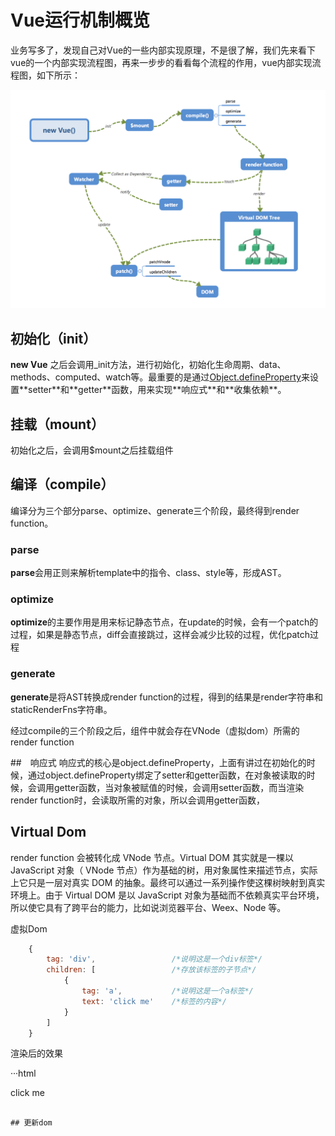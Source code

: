 # Vue运行机制概览
业务写多了，发现自己对Vue的一些内部实现原理，不是很了解，我们先来看下vue的一个内部实现流程图，再来一步步的看看每个流程的作用，vue内部实现流程图，如下所示：

![title](../../docs/.vuepress/public/images/vue-one1.png)

## 初始化（init）

**new Vue** 之后会调用_init方法，进行初始化，初始化生命周期、data、methods、computed、watch等。最重要的是通过[Object.defineProperty]('https://developer.mozilla.org/zh-CN/docs/Web/JavaScript/Reference/Global_Objects/Object/defineProperty')来设置**setter**和**getter**函数，用来实现**响应式**和**收集依赖**。

## 挂载（mount）
初始化之后，会调用$mount之后挂载组件

## 编译（compile）
编译分为三个部分parse、optimize、generate三个阶段，最终得到render function。

### parse

**parse**会用正则来解析template中的指令、class、style等，形成AST。

### optimize

**optimize**的主要作用是用来标记静态节点，在update的时候，会有一个patch的过程，如果是静态节点，diff会直接跳过，这样会减少比较的过程，优化patch过程

### generate

**generate**是将AST转换成render function的过程，得到的结果是render字符串和staticRenderFns字符串。

经过compile的三个阶段之后，组件中就会存在VNode（虚拟dom）所需的render function

##　响应式
响应式的核心是object.defineProperty，上面有讲过在初始化的时候，通过object.defineProperty绑定了setter和getter函数，在对象被读取的时候，会调用getter函数，当对象被赋值的时候，会调用setter函数，而当渲染render function时，会读取所需的对象，所以会调用getter函数，

## Virtual Dom
render function 会被转化成 VNode 节点。Virtual DOM 其实就是一棵以 JavaScript 对象（ VNode 节点）作为基础的树，用对象属性来描述节点，实际上它只是一层对真实 DOM 的抽象。最终可以通过一系列操作使这棵树映射到真实环境上。由于 Virtual DOM 是以 JavaScript 对象为基础而不依赖真实平台环境，所以使它具有了跨平台的能力，比如说浏览器平台、Weex、Node 等。

虚拟Dom

```javascript
    {
        tag: 'div',                 /*说明这是一个div标签*/
        children: [                 /*存放该标签的子节点*/
            {
                tag: 'a',           /*说明这是一个a标签*/
                text: 'click me'    /*标签的内容*/
            }
        ]
    }
```

渲染后的效果

···html
    <div>
        <a>click me</a>
    </div>
```

## 更新dom
